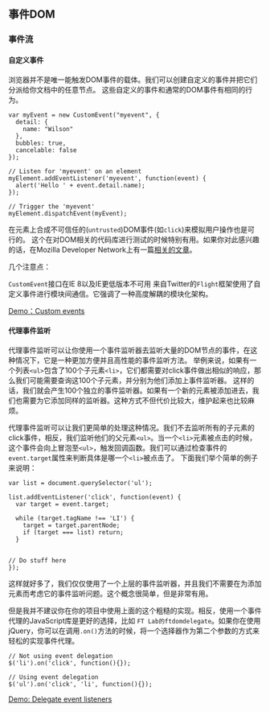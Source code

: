 ## 事件DOM

### 事件流

#### 自定义事件

浏览器并不是唯一能触发DOM事件的载体。我们可以创建自定义的事件并把它们分派给你文档中的任意节点。
这些自定义的事件和通常的DOM事件有相同的行为。


    var myEvent = new CustomEvent("myevent", {
      detail: {
        name: "Wilson"
      },
      bubbles: true,
      cancelable: false
    });
    
    // Listen for 'myevent' on an element
    myElement.addEventListener('myevent', function(event) {
      alert('Hello ' + event.detail.name);
    });
    
    // Trigger the 'myevent'
    myElement.dispatchEvent(myEvent);


在元素上合成不可信任的(`untrusted`)DOM事件(如`click`)来模拟用户操作也是可行的。
这个在对DOM相关的代码库进行测试的时候特别有用。如果你对此感兴趣的话，在Mozilla Developer Network上有一篇[相关的文章](https://developer.mozilla.org/en-US/docs/Web/Guide/DOM/Events/Creating_and_triggering_events#Triggering_built-in_events)。

几个注意点：

`CustomEvent`接口在IE 8以及IE更低版本不可用
来自Twitter的`Flight`框架使用了自定义事件进行模块间通信。它强调了一种高度解耦的模块化架构。

[Demo：Custom events](http://jsbin.com/emuhef/1/edit)

 

#### 代理事件监听

代理事件监听可以让你使用一个事件监听器去监听大量的DOM节点的事件，在这种情况下，它是一种更加方便并且高性能的事件监听方法。
举例来说，如果有一个列表`<ul>`包含了100个子元素`<li>`，它们都需要对click事件做出相似的响应，那么我们可能需要查询这100个子元素，并分别为他们添加上事件监听器。
这样的话，我们就会产生100个独立的事件监听器。如果有一个新的元素被添加进去，我们也需要为它添加同样的监听器。这种方式不但代价比较大，维护起来也比较麻烦。

代理事件监听可以让我们更简单的处理这种情况。我们不去监听所有的子元素的click事件，相反，我们监听他们的父元素`<ul>`。当一个`<li>`元素被点击的时候，这个事件会向上冒泡至`<ul>`，触发回调函数。我们可以通过检查事件的`event.target`属性来判断具体是哪一个`<li>`被点击了。
下面我们举个简单的例子来说明：


    var list = document.querySelector('ul');
    
    list.addEventListener('click', function(event) {
      var target = event.target;
    
      while (target.tagName !== 'LI') {
        target = target.parentNode;
        if (target === list) return;
      }
    
      
    // Do stuff here
    });


这样就好多了，我们仅仅使用了一个上层的事件监听器，并且我们不需要在为添加元素而考虑它的事件监听问题。这个概念很简单，但是非常有用。

但是我并不建议你在你的项目中使用上面的这个粗糙的实现。相反，使用一个事件代理的JavaScript库是更好的选择，比如 `FT Lab的ftdomdelegate`。如果你在使用jQuery，你可以在调用`.on()`方法的时候，将一个选择器作为第二个参数的方式来轻松的实现事件代理。


    // Not using event delegation
    $('li').on('click', function(){});
    
    // Using event delegation
    $('ul').on('click', 'li', function(){});


[Demo: Delegate event listeners](http://jsbin.com/isojul/1/edit)